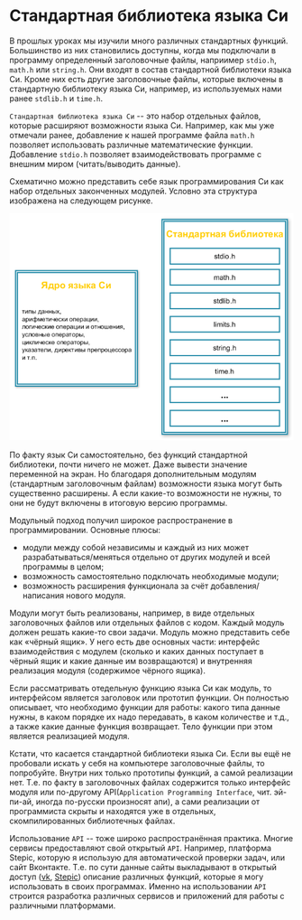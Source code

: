# Стандартная библиотека языка Си

В прошлых уроках мы изучили много различных стандартных функций. Большинство из них становились доступны, когда мы подключали в программу определенный заголовочные файлы, наприимер `stdio.h`, `math.h` или `string.h`. Они входят в состав стандартной библиотеки языка Си. Кроме них есть другие заголовочные файлы, которые включены в стандартную библиотеку языка Си, например, из используемых нами ранее `stdlib.h` и `time.h`.

`Стандартная библиотека языка Си` -- это набор отдельных файлов, которые расширяют возможности языка Си. Например, как мы уже отмечали ранее, добавление к нашей программе файла `math.h` позволяет использовать различные математические функции. Добавление `stdio.h` позволяет взаимодействовать программе с внешним миром (читать/выводить данные).

Схематично можно представить себе язык программирования Си как набор отдельных законченных модулей. Условно эта структура изображена на следующем рисунке.

![Архитектура языка Си](./moduls.png)

По факту язык Си самостоятельно, без функций стандартной библиотеки, почти ничего не может. Даже вывести значение переменной на экран. Но благодаря дополнительным модулям (стандартным заголовочным файлам) возможности языка могут быть существенно расширены. А если какие-то возможности не нужны, то они не будут включены в итоговую версию программы.

Модульный подход получил широкое распространение в программировании. Основные плюсы:

- модули между собой независимы и каждый из них может разрабатываться/меняться отдельно от других модулей и всей программы в целом;
- возможность самостоятельно подключать необходимые модули;
- возможность расширения функционала за счёт добавления/написания нового модуля.

Модули могут быть реализованы, например, в виде отдельных заголовочных файлов или отдельных файлов с кодом. Каждый модуль должен решать какие-то свои задачи. Модуль можно представить себе как «чёрный ящик». У него есть две основных части: интерфейс взаимодействия с модулем (сколько и каких данных поступает в чёрный ящик и какие данные им возвращаются) и внутренняя реализация модуля (содержимое чёрного ящика).

Если рассматривать отедельную функцию языка Си как модуль, то интерфейсом является заголовок или прототип функции. Он полностью описывает, что необходимо функции для работы: какого типа данные нужны, в каком порядке их надо передавать, в каком количестве и т.д., а также какие данные функция возвращает. Тело функции при этом является реализацией модуля.

Кстати, что касается стандартной библиотеки языка Си. Если вы ещё не пробовали искать у себя на компьютере заголовочные файлы, то попробуйте. Внутри них только прототипы функций, а самой реализации нет. Т.е. по факту в заголовочных файлах содержится только интерфейс модуля или по-другому API(`Application Programming Interface`, чит. эй-пи-ай, иногда по-русски произносят апи), а сами реализации от программиста скрыты и находятся уже в отдельных, скомпилированных библиотечных файлах.

Использование `API` -- тоже широко распространённая практика. Многие сервисы предоставляют свой открытый `API`. Например, платформа Stepic, которую я использую для автоматической проверки задач, или сайт Вконтакте. Т.е. по сути данные сайты выкладывают в открытый доступ ([vk](https://dev.vk.com/reference), [Stepic](https://stepik.org/api/docs/)) описание различных функций, которые я могу использовать в своих программах. Именно на использовании `API` строится разработка различных сервисов и приложений для работы с различными платформами.